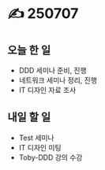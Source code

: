 # ✍️ 250707

## 오늘 한 일

* DDD 세미나 준비, 진행
* 네트워크 세미나 정리, 진행
* IT 디자인 자료 조사



## 내일 할 일

* Test 세미나
* IT 디자인 미팅
* Toby-DDD 강의 수강
